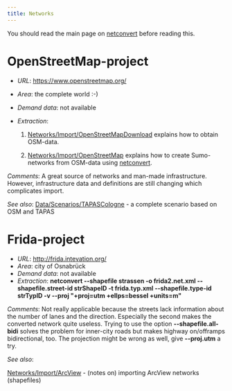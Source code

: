 ```yaml
---
title: Networks
---
```


You should read the main page on [netconvert](../netconvert.md)
before reading this.

# OpenStreetMap-project

- *URL*: <https://www.openstreetmap.org/>
- *Area*: the complete world :-)
- *Demand data*: not available
- *Extraction*:

    1. [Networks/Import/OpenStreetMapDownload](../Networks/Import/OpenStreetMapDownload.md)
        explains how to obtain OSM-data.

    2. [Networks/Import/OpenStreetMap](../Networks/Import/OpenStreetMap.md)
        explains how to create Sumo-networks from OSM-data using
        [netconvert](../netconvert.md).

*Comments*: A great source of networks and man-made infrastructure.
However, infrastructure data and definitions are still changing
which complicates import.

*See also*:
[Data/Scenarios/TAPASCologne](../Data/Scenarios/TAPASCologne.md) - a complete scenario based on OSM and TAPAS

# Frida-project

- *URL*: <http://frida.intevation.org/>
- *Area*: city of Osnabrück
- *Demand data*: not available
- *Extraction*: **netconvert --shapefile strassen -o frida2.net.xml
--shapefile.street-id strShapeID -t frida.typ.xml
--shapefile.type-id strTypID -v --proj "+proj=utm +ellps=bessel
+units=m"**

*Comments*: Not really applicable because the streets lack
information about the number of lanes and the direction. Especially
the second makes the converted network quite useless. Trying to use
the option **--shapefile.all-bidi** solves the problem for
inner-city roads but makes highway on/offramps bidirectional, too.
The projection might be wrong as well, give **--proj.utm** a try.

*See also*:

[Networks/Import/ArcView](../Networks/Import/ArcView.md) -
(notes on) importing ArcView networks (shapefiles)
